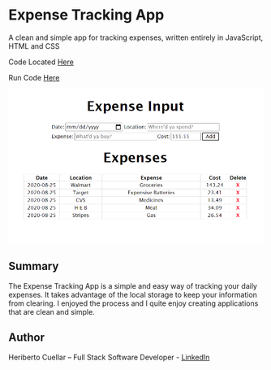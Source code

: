 # Expense Tracking App
A clean and simple app for tracking expenses, written entirely in JavaScript, HTML and CSS

Code Located [Here](https://github.com/hcuellar-coder/ExpenseTrackerApp)

Run Code [Here](https://codepen.io/hcuellar-coder/pen/eYZvNby)

![ExpenseTrackerApp](./images/expenseTrackerApp.PNG)

## Summary
The Expense Tracking App is a simple and easy way of tracking your daily expenses. It takes advantage of the local storage to keep your information from clearing.
I enjoyed the process and I quite enjoy creating applications that are clean and simple.

## Author
Heriberto Cuellar – Full Stack Software Developer - [LinkedIn](linkedin.com/in/heriberto-c-5aa11952)